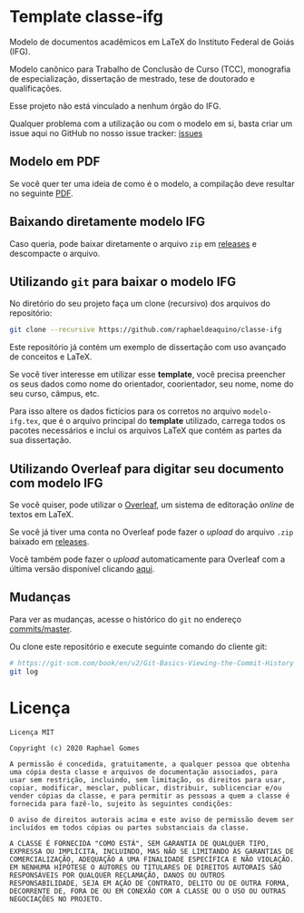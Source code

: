 # Template classe-ifg

Modelo de documentos acadêmicos em LaTeX do Instituto Federal de Goiás (IFG).

Modelo canônico para Trabalho de Conclusão de Curso (TCC), monografia de especialização, dissertação de mestrado, tese de doutorado e qualificações.

Esse projeto não está vinculado a nenhum órgão do IFG.

Qualquer problema com a utilização ou com o modelo em si, basta criar um issue aqui no GitHub no nosso issue tracker: [issues](../../issues)


## Modelo em PDF

Se você quer ter uma ideia de como é o modelo, a compilação deve resultar no seguinte [PDF](../../../classe-ifg/blob/master/modelo-ifg.pdf).


## Baixando diretamente modelo IFG

Caso queria, pode baixar diretamente o arquivo `zip` em [releases](../../releases) e descompacte o arquivo.


## Utilizando `git` para baixar o modelo IFG

No diretório do seu projeto faça um clone (recursivo) dos arquivos do repositório:
```bash
git clone --recursive https://github.com/raphaeldeaquino/classe-ifg
```

Este repositório já contém um exemplo de dissertação com uso avançado de conceitos e LaTeX. 

Se você tiver interesse em utilizar esse **template**, você precisa preencher os seus dados como nome do orientador, coorientador, seu nome, nome do seu curso, câmpus, etc.

Para isso altere os dados fictícios para os corretos no arquivo `modelo-ifg.tex`, que é o arquivo principal do **template** utilizado, carrega todos os pacotes necessários e inclui os arquivos LaTeX que contém as partes da sua dissertação.


## Utilizando Overleaf para digitar seu documento com modelo IFG

Se você quiser, pode utilizar o [Overleaf](https://www.overleaf.com), um sistema de editoração *online* de textos em LaTeX.

Se você já tiver uma conta no Overleaf pode fazer o *upload* do arquivo `.zip` baixado em [releases](../../releases).

Você também pode fazer o *upload* automaticamente para Overleaf com a última versão disponível clicando [aqui](https://overleaf.com/docs?snip_uri=https://github.com/raphaeldeaquino/classe-ifg/releases/latest/download/classe-ifg.zip).

## Mudanças

Para ver as mudanças, acesse o histórico do `git` no endereço [commits/master](../../commits/master).

Ou clone este repositório e execute seguinte comando do cliente git:
```bash
# https://git-scm.com/book/en/v2/Git-Basics-Viewing-the-Commit-History
git log
```


# Licença

```
Licença MIT

Copyright (c) 2020 Raphael Gomes

A permissão é concedida, gratuitamente, a qualquer pessoa que obtenha uma cópia desta classe e arquivos de documentação associados, para usar sem restrição, incluindo, sem limitação, os direitos para usar, copiar, modificar, mesclar, publicar, distribuir, sublicenciar e/ou vender cópias da classe, e para permitir as pessoas a quem a classe é fornecida para fazê-lo, sujeito às seguintes condições:

O aviso de direitos autorais acima e este aviso de permissão devem ser incluídos em todos cópias ou partes substanciais da classe.

A CLASSE É FORNECIDA "COMO ESTÁ", SEM GARANTIA DE QUALQUER TIPO, EXPRESSA OU IMPLÍCITA, INCLUINDO, MAS NÃO SE LIMITANDO ÀS GARANTIAS DE COMERCIALIZAÇÃO, ADEQUAÇÃO A UMA FINALIDADE ESPECÍFICA E NÃO VIOLAÇÃO. EM NENHUMA HIPÓTESE O AUTORES OU TITULARES DE DIREITOS AUTORAIS SÃO RESPONSÁVEIS POR QUALQUER RECLAMAÇÃO, DANOS OU OUTROS RESPONSABILIDADE, SEJA EM AÇÃO DE CONTRATO, DELITO OU DE OUTRA FORMA, DECORRENTE DE, FORA DE OU EM CONEXÃO COM A CLASSE OU O USO OU OUTRAS NEGOCIAÇÕES NO PROJETO.
```

